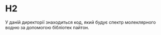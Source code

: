 # H2
У даній директорії знаходиться код, який будує спектр молеклярного водню за допомогою бібліотек пайтон. 
